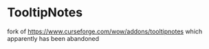 # TooltipNotes
fork of https://www.curseforge.com/wow/addons/tooltipnotes which apparently has been abandoned

